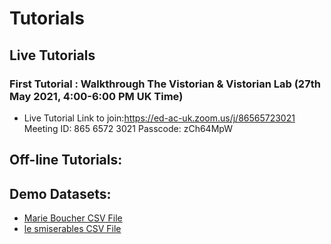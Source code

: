 # Tutorials

## Live Tutorials

### First Tutorial : Walkthrough The Vistorian & Vistorian Lab (27th May 2021, 4:00-6:00 PM UK Time)
* Live Tutorial Link to join:https://ed-ac-uk.zoom.us/j/86565723021
Meeting ID: 865 6572 3021
Passcode: zCh64MpW


## Off-line Tutorials:

## Demo Datasets:
* [Marie Boucher CSV File](https://drive.google.com/file/d/1Os_1D7xQEQHN_hujn8lf1qRVTwHTl8yV/view?usp=sharing)
* [le smiserables CSV File](https://drive.google.com/file/d/11cSkZ9TYX7B1mq8gSIuKwEjahlEEmRH8/view?usp=sharing)